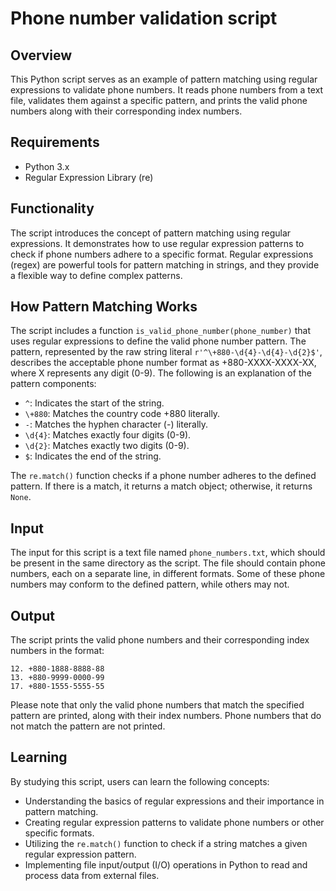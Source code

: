 # Phone number validation script

## Overview

This Python script serves as an example of pattern matching using regular expressions to validate phone numbers. It reads phone numbers from a text file, validates them against a specific pattern, and prints the valid phone numbers along with their corresponding index numbers.

## Requirements

- Python 3.x
- Regular Expression Library (re)

## Functionality

The script introduces the concept of pattern matching using regular expressions. It demonstrates how to use regular expression patterns to check if phone numbers adhere to a specific format. Regular expressions (regex) are powerful tools for pattern matching in strings, and they provide a flexible way to define complex patterns.

## How Pattern Matching Works

The script includes a function `is_valid_phone_number(phone_number)` that uses regular expressions to define the valid phone number pattern. The pattern, represented by the raw string literal `r'^\+880-\d{4}-\d{4}-\d{2}$'`, describes the acceptable phone number format as +880-XXXX-XXXX-XX, where X represents any digit (0-9). The following is an explanation of the pattern components:

- `^`: Indicates the start of the string.
- `\+880`: Matches the country code +880 literally.
- `-`: Matches the hyphen character (-) literally.
- `\d{4}`: Matches exactly four digits (0-9).
- `\d{2}`: Matches exactly two digits (0-9).
- `$`: Indicates the end of the string.

The `re.match()` function checks if a phone number adheres to the defined pattern. If there is a match, it returns a match object; otherwise, it returns `None`.

## Input

The input for this script is a text file named `phone_numbers.txt`, which should be present in the same directory as the script. The file should contain phone numbers, each on a separate line, in different formats. Some of these phone numbers may conform to the defined pattern, while others may not.

## Output

The script prints the valid phone numbers and their corresponding index numbers in the format:

```
12. +880-1888-8888-88
13. +880-9999-0000-99
17. +880-1555-5555-55
```

Please note that only the valid phone numbers that match the specified pattern are printed, along with their index numbers. Phone numbers that do not match the pattern are not printed.

## Learning

By studying this script, users can learn the following concepts:

- Understanding the basics of regular expressions and their importance in pattern matching.
- Creating regular expression patterns to validate phone numbers or other specific formats.
- Utilizing the `re.match()` function to check if a string matches a given regular expression pattern.
- Implementing file input/output (I/O) operations in Python to read and process data from external files.
